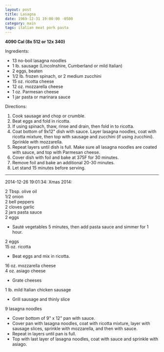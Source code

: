 ```yaml
---
layout: post
title: Lasagna
date: 1969-12-31 19:00:00 -0500
category: main
tags: italian meat pork pasta
---
```

<b>4090 Cal (8x 512 or 12x 340)</b>
  
Ingredients:  
<ul>
	<li>13 no-boil lasagna noodles</li>
	<li>1 lb. sausage (Lincolnshire, Cumberland or mild Italian)</li>
	<li>2 eggs, beaten</li>
	<li>1/2 lb. frozen spinach, or 2 medium zucchini</li>
	<li>15 oz. ricotta cheese</li>
	<li>12 oz. mozzarella cheese</li>
	<li>1 oz. Parmesan cheese</li>
	<li>1 jar pasta or marinara sauce</li>
</ul>
Directions:  
<ol>
	<li>Cook sausage and chop or crumble.</li>
	<li>Beat eggs and fold in ricotta.</li>
	<li>If using spinach, thaw, rinse and drain, then fold in to ricotta.</li>
	<li>Coat bottom of 9x12" dish with sauce. Layer lasagna noodles, coat with ricotta mixture, then top with sausage and zucchini (if using zucchini).  Sprinkle with mozzarella.</li>
	<li>Repeat layers until dish is full. Make sure all lasagna noodles are coated with sauce, and top with Parmesan cheese.</li>
	<li>Cover dish with foil and bake at 375F for 30 minutes.</li>
	<li>Remove foil and bake an additional 20-30 minutes.</li>
	<li>Let stand 15 minutes before serving.</li>
</ol>

---

2014-12-26 19:01:34: Xmas 2014:

2 Tbsp. olive oil  
1/2 onion  
2 bell peppers  
2 cloves garlic  
2 jars pasta sauce  
2 eggs
* Sauté vegetables 5 minutes, then add pasta sauce and simmer for 1 hour.

2 eggs  
15 oz. ricotta
* Beat eggs and mix in ricotta.

16 oz. mozzarella cheese  
4 oz. asiago cheese
* Grate cheeses

1 lb. mild Italian chicken sausage
* Grill sausage and thinly slice

9 lasagna noodles
* Cover bottom of 9" x 12" pan with sauce.
* Cover pan with lasagna noodles, coat with ricotta mixture, layer with sausage slices, sprinkle with mozzarella, and then with sauce.
* Repeat in layers until pan is full.
* Top with last layer of lasagna noodles, coat with sauce and sprinkle with asiago.
